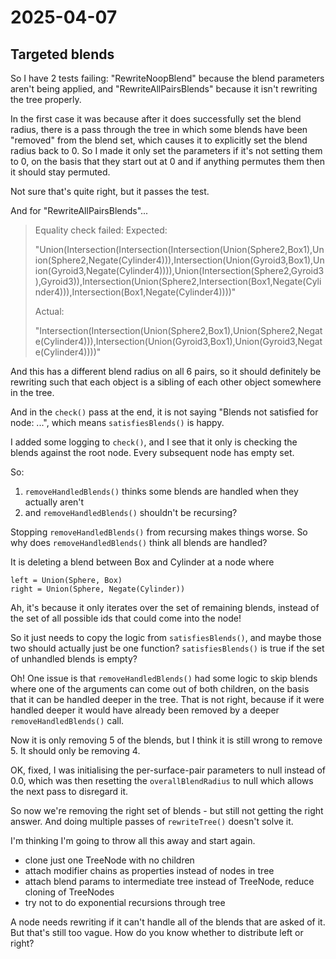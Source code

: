# 2025-04-07

## Targeted blends

So I have 2 tests failing: "RewriteNoopBlend" because the blend parameters
aren't being applied, and "RewriteAllPairsBlends" because it isn't
rewriting the tree properly.

In the first case it was because after it does successfully set the
blend radius,
there is a pass through the tree
in which some blends have been "removed" from the blend set, which
causes it to explicitly set the blend radius back to 0. So I made it
only set the parameters if it's not setting them to 0, on the basis
that they start out at 0 and if anything permutes them then it should
stay permuted.

Not sure that's quite right, but it passes the test.

And for "RewriteAllPairsBlends"...

> Equality check failed: Expected:
>
> "Union(Intersection(Intersection(Intersection(Union(Sphere2,Box1),Union(Sphere2,Negate(Cylinder4))),Intersection(Union(Gyroid3,Box1),Union(Gyroid3,Negate(Cylinder4)))),Union(Intersection(Sphere2,Gyroid3),Gyroid3)),Intersection(Union(Sphere2,Intersection(Box1,Negate(Cylinder4))),Intersection(Box1,Negate(Cylinder4))))"
>
> Actual:
>
> "Intersection(Intersection(Union(Sphere2,Box1),Union(Sphere2,Negate(Cylinder4))),Intersection(Union(Gyroid3,Box1),Union(Gyroid3,Negate(Cylinder4))))"

And this has a different blend radius on all 6 pairs, so it should
definitely be rewriting such that each object is a sibling of
each other object somewhere in the tree.

And in the `check()` pass at the end, it is not saying "Blends not satisfied
for node: ...", which means `satisfiesBlends()` is happy.

I added some logging to `check()`, and I see that it only is checking
the blends against the root node. Every subsequent node has empty
set.

So:

1. `removeHandledBlends()` thinks some blends are handled when they
actually aren't
2. and `removeHandledBlends()` shouldn't be recursing?

Stopping `removeHandledBlends()` from recursing makes things worse.
So why does `removeHandledBlends()` think all blends are handled?

It is deleting a blend between Box and Cylinder at a node
where

    left = Union(Sphere, Box)
    right = Union(Sphere, Negate(Cylinder))

Ah, it's because it only iterates over the set of remaining blends,
instead of the set of all possible ids that could come into the node!

So it just needs to copy the logic from `satisfiesBlends()`, and maybe
those two should actually just be one function? `satisfiesBlends()` is
true if the set of unhandled blends is empty?

Oh! One issue is that `removeHandledBlends()` had some logic
to skip blends where one of the arguments can come out of both
children, on the basis that it can be handled deeper in the tree.
That is not right, because if it were handled deeper it would
have already been removed by a deeper `removeHandledBlends()` call.

Now it is only removing 5 of the blends, but I think it is still
wrong to remove 5. It should only be removing 4.

OK, fixed, I was initialising the per-surface-pair parameters to
null instead of 0.0, which was then resetting the `overallBlendRadius`
to null which allows the next pass to disregard it.

So now we're removing the right set of blends - but still not getting
the right answer. And doing multiple passes of `rewriteTree()` doesn't
solve it.

I'm thinking I'm going to throw all this away and start again.

 * clone just one TreeNode with no children
 * attach modifier chains as properties instead of nodes in tree
 * attach blend params to intermediate tree instead of TreeNode, reduce cloning of TreeNodes
 * try not to do exponential recursions through tree

A node needs rewriting if it can't handle all of the blends that are
asked of it. But that's still too vague. How do you know whether
to distribute left or right?
